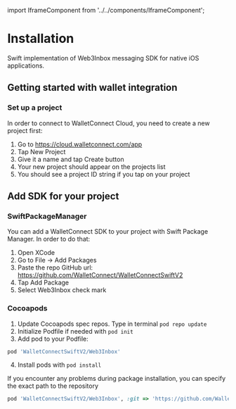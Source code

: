 import IframeComponent from '../../components/IframeComponent';

# Installation

Swift implementation of Web3Inbox messaging SDK for native iOS applications.

## Getting started with wallet integration

### Set up a project

In order to connect to WalletConnect Cloud, you need to create a new project first:

1. Go to https://cloud.walletconnect.com/app
2. Tap New Project
3. Give it a name and tap Create button
4. Your new project should appear on the projects list
5. You should see a project ID string if you tap on your project

## Add SDK for your project

### SwiftPackageManager

You can add a WalletConnect SDK to your project with Swift Package Manager. In order to do that:

1. Open XCode
2. Go to File -> Add Packages
3. Paste the repo GitHub url: https://github.com/WalletConnect/WalletConnectSwiftV2
4. Tap Add Package
5. Select Web3Inbox check mark

### Cocoapods

1. Update Cocoapods spec repos. Type in terminal `pod repo update`
2. Initialize Podfile if needed with `pod init`
3. Add pod to your Podfile:
```Ruby
pod 'WalletConnectSwiftV2/Web3Inbox'
```
4. Install pods with `pod install`

If you encounter any problems during package installation, you can specify the exact path to the repository
```Ruby
pod 'WalletConnectSwiftV2/Web3Inbox', :git => 'https://github.com/WalletConnect/WalletConnectSwiftV2.git', :tag => '1.5.0'
```

<IframeComponent />
